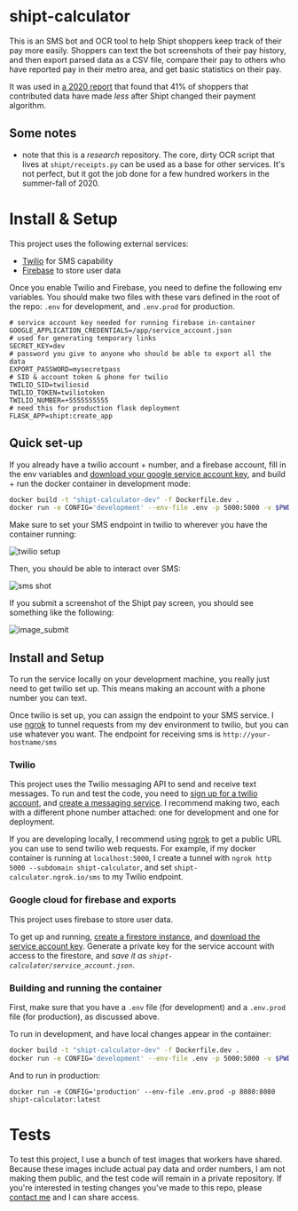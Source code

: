 # shipt-calculator

This is an SMS bot and OCR tool to help Shipt shoppers keep track of their pay more easily. Shoppers can text the
bot screenshots of their pay history, and then export parsed data as a CSV file, compare their pay
to others who have reported pay in their metro area, and get basic statistics on their pay.

It was used in [a 2020 report](https://gigbox.media.mit.edu/posts/2020-10-13-bargaining-with-the-algorithm-shipt-shopper-pay/) that found that 41% of shoppers that contributed data have made _less_ after Shipt changed their payment algorithm.

## Some notes

- note that this is a _research_ repository. The core, dirty OCR script that lives at
  `shipt/receipts.py` can be used as a base for other services. It's not perfect, but it got the job
  done for a few hundred workers in the summer-fall of 2020.

# Install & Setup

This project uses the following external services:

- [Twilio](https://www.twilio.com/) for SMS capability
- [Firebase](https://firebase.google.com/) to store user data

Once you enable Twilio and Firebase, you need to define the following env variables. You should make
two files with these vars defined in the root of the repo: `.env` for development, and `.env.prod` for production.

```
# service account key needed for running firebase in-container
GOOGLE_APPLICATION_CREDENTIALS=/app/service_account.json
# used for generating temporary links
SECRET_KEY=dev
# password you give to anyone who should be able to export all the data
EXPORT_PASSWORD=mysecretpass
# SID & account token & phone for twilio
TWILIO_SID=twiliosid
TWILIO_TOKEN=twiliotoken
TWILIO_NUMBER=+5555555555
# need this for production flask deployment
FLASK_APP=shipt:create_app
```

## Quick set-up

If you already have a twilio account + number, and a firebase account, fill in the env variables and
[download your google service account key](https://console.cloud.google.com/iam-admin/serviceaccounts), and build + run the docker container in development mode:

```bash
docker build -t "shipt-calculator-dev" -f Dockerfile.dev .
docker run -e CONFIG='development' --env-file .env -p 5000:5000 -v $PWD:/app shipt-calculator-dev:latest
```

Make sure to set your SMS endpoint in twilio to wherever you have the container running:

![twilio setup](screenshots/twilio.png)

Then, you should be able to interact over SMS:

![sms shot](screenshots/img-commands.png)

If you submit a screenshot of the Shipt pay screen, you should see something like the following:

![image_submit](screenshots/img-submit.png)

## Install and Setup

To run the service locally on your development machine, you really just need to get twilio set up.
This means making an account with a phone number you can text.

Once twilio is set up, you can assign the endpoint to your SMS service. I use [ngrok](https://ngrok.com/) to tunnel requests from my dev environment to twilio, but you can use whatever you want. The endpoint for receiving sms is `http://your-hostname/sms`

### Twilio

This project uses the Twilio messaging API to send and receive text messages. To run and test the
code, you need to [sign up for a twilio account](https://www.twilio.com/try-twilio), and [create a
messaging service](https://www.twilio.com/docs/messaging/services). I recommend making two, each with a different phone number attached: one for development and one for deployment.

If you are developing locally, I recommend using [ngrok](https://ngrok.com) to get a public URL you
can use to send twilio web requests. For example, if my docker container is running at
`localhost:5000`, I create a tunnel with `ngrok http 5000 --subdomain shipt-calculator`, and set
`shipt-calculator.ngrok.io/sms` to my Twilio endpoint.

### Google cloud for firebase and exports

This project uses firebase to store user data.

To get up and running, [create a firestore
instance](https://firebase.google.com/docs/firestore/quickstart), and [download the service account
key](https://console.cloud.google.com/iam-admin/serviceaccounts). Generate a private key for the
service account with access to the firestore, and _save it as `shipt-calculator/service_account.json`_.

### Building and running the container

First, make sure that you have a `.env` file (for development) and a `.env.prod` file (for production), as discussed above.

To run in development, and have local changes appear in the container:

```bash
docker build -t "shipt-calculator-dev" -f Dockerfile.dev .
docker run -e CONFIG='development' --env-file .env -p 5000:5000 -v $PWD:/app shipt-calculator-dev:latest
```

And to run in production:

```
docker run -e CONFIG='production' --env-file .env.prod -p 8080:8080 shipt-calculator:latest
```

# Tests

To test this project, I use a bunch of test images that workers have shared. Because these images
include actual pay data and order numbers, I am not making them public, and the test code will
remain in a private repository. If you're interested in testing changes you've made to this repo,
please [contact me](mailto:dcalacci@media.mit.edu) and I can share access.
